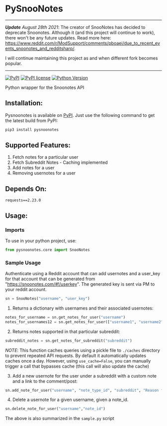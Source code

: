 # PySnooNotes

---

***Update** August 28th 2021*: The creator of SnooNotes has decided to deprecate Snoonotes. Although it (and this project will continue to work), there won't be any future updates. Read more here: https://www.reddit.com/r/ModSupport/comments/pboaei/due_to_recent_events_snoonotes_and_redditsharp/.

I will continue maintaining this project as and when different fork becomes popular.

---
[![PyPI](https://img.shields.io/pypi/v/pysnoonotes.svg)](https://pypi.org/project/pysnoonotes/) [![PyPI license](https://img.shields.io/pypi/l/pysnoonotes.svg)](https://github.com/mmshivesh/PySnooNotes/blob/master/LICENSE) [![Python Version](https://img.shields.io/badge/Python-%3E%3D3.6-blue)]()

Python wrapper for the Snoonotes API


## Installation:

Pysnoonotes is available on [PyPI](https://pypi.org/project/pysnoonotes). Just use the following command to get the latest build from PyPI:

```bash
pip3 install pysnoonotes
```

## Supported Features:

1. Fetch notes for a particular user
2. Fetch Subreddit Notes - Caching implemented 
3. Add notes for a user
4. Removing usernotes for a user

## Depends On:

`requests==2.23.0`

## Usage:

### Imports

To use in your python project, use:

```python
from pysnoonotes.core import SnooNotes
```

### Sample Usage

Authenticate using a Reddit account that can add usernotes and a user_key for that account that can be generated from "https://snoonotes.com/#!/userkey". The generated key is sent via PM to your reddit account.

```python
sn = SnooNotes("username", "user_key")
```

1. Returns a dictionary with usernames and their associated usernotes:

```python
notes_for_username = sn.get_notes_for_user("username")
notes_for_usernames12 = sn.get_notes_for_user(["username1", "username2"])
```

2. Returns notes supported in that particular subreddit:

```python
subreddit_notes = sn.get_notes_for_subreddit("subreddit")
```

*NOTE*: This function caches queries using a pickle file to `./caches` directory to prevent repeated API requests. By default it automatically updates caches once a day. However, using `use_cache=False`, you can manually trigger a call that bypasses cache (this call will also update the cache)

3. Add a new usernote for the user under a subreddit with a custom note and a link to the comment/post:

```python
sn.add_note_for_user("username", "note_type_id", "subreddit", "Reason for note", "www.reddit.com/r/subreddit/123abc/.../123abc")
```

4. Delete a usernote for a given username, given a note_id.

```python
sn.delete_note_for_user("username","note_id")
```

The above is also summarized in the `sample.py` script
